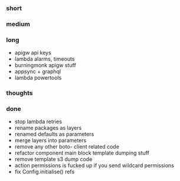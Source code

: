### short

### medium

### long

- apigw api keys
- lambda alarms, timeouts
- burningmonk apigw stuff
- appsync + graphql
- lambda powertools

### thoughts

### done

- stop lambda retries
- rename packages as layers
- renamed defaults as parameters
- merge layers into parameters
- remove any other boto- client related code
- refactor component main block template dumping stuff
- remove template s3 dump code
- action permissions is fucked up if you send wildcard permissions
- fix Config.initialise() refs

